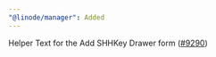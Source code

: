 ```yaml
---
"@linode/manager": Added
---
```


Helper Text for the Add SHHKey Drawer form ([#9290](https://github.com/linode/manager/pull/9290))

